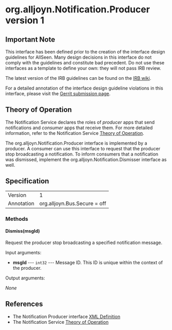 # org.alljoyn.Notification.Producer version 1

## Important Note

This interface has been defined prior to the creation of the interface design
guidelines for AllSeen. Many design decisions in this interface do not comply
with the guidelines and constitute bad precedent. Do not use these interfaces as
a template to define your own: they will not pass IRB review.

The latest version of the IRB guidelines can be found on the
[IRB wiki][irb_wiki].

For a detailed annotation of the interface design guideline violations in this
interface, please visit the [Gerrit submission page][gerrit_change].

## Theory of Operation

The Notification Service declares the roles of _producer_ apps that send
notifications and _consumer_ apps that receive them. For more detailed
information, refer to the Notification Service [Theory of Operation][too].

The org.alljoyn.Notification.Producer interface is implemented by a producer. A
consumer can use this interface to request that the producer stop broadcasting a
notification. To inform consumers that a notification was dismissed, implement
the org.alljoyn.Notification.Dismisser interface as well.

## Specification

|            |                              |
|:-----------|:-----------------------------|
| Version    | 1                            |
| Annotation | org.alljoyn.Bus.Secure = off |

### Methods

#### Dismiss(msgId)

Request the producer stop broadcasting a specified notification message.

Input arguments:

  * **msgId** --- `int32` --- Message ID. This ID is unique within the context
    of the producer.

Output arguments:

_None_

## References

  * The Notification Producer interface [XML Definition](Producer-v1.xml)
  * The Notification Service [Theory of Operation][too]

[too]: theory-of-operation
[gerrit_change]: https://git.allseenalliance.org/gerrit/6353
[irb_wiki]: https://wiki.allseenalliance.org/interfacereviewboard
